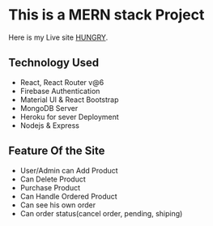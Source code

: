# This is a MERN stack Project

Here is my Live site [HUNGRY](https://online-food-delivery-c232a.web.app/).

## Technology Used
* React, React Router v@6
* Firebase Authentication
* Material UI & React Bootstrap
* MongoDB Server
* Heroku for sever Deployment 
* Nodejs & Express

## Feature Of the Site
* User/Admin can Add Product
* Can Delete Product
* Purchase Product
* Can Handle Ordered Product
* Can see his own order
* Can  order status(cancel order, pending, shiping)



